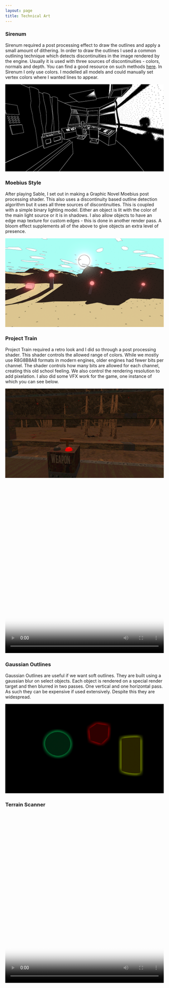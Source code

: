 ```yaml
---
layout: page
title: Technical Art
---
```


### Sirenum

Sirenum required a post processing effect to draw the outlines and apply a small amount of dithering. In order to draw the outlines I used a common outlining technique which detects discontinuities in the image rendered by the engine. Usually it is used with three sources of discontinuities - colors, normals and depth. You can find a good resource on such methods [here](https://alexanderameye.github.io/notes/edge-detection-outlines/). In Sirenum I only use colors. I modelled all models and could manually set vertex colors where I wanted lines to appear. 

![Sirenum](/assets/img/Sirenum2.png)


### Moebius Style

After playing Sable, I set out in making a Graphic Novel Moebius post processing shader. This also uses a discontinuity based outline detection algorithm but it uses all three sources of discontinuities. This is coupled with a simple binary lighting model. Either an object is lit with the color of the main light source or it is in shadows. I also allow objects to have an edge map texture for custom edges - this is done in another render pass. A bloom effect supplements all of the above to give objects an extra level of presence.

![Sable](/assets/img/Sable1.PNG)

### Project Train

Project Train required a retro look and I did so through a post processing shader. This shader controls the allowed range of colors. While we mostly use R8G8B8A8 formats in modern engines, older engines had fewer bits per channel. The shader controls how many bits are allowed for each channel, creating this old school feeling. We also control the rendering resolution to add pixelation. I also did some VFX work for the game, one instance of which you can see below.

![ProjectTrain](/assets/img/PT1.png)

<video width="100%" height="540" controls poster="/assets/img/PT2.png">
  <source src="/assets/img/AlienVFX_comp.mp4" type="video/mp4">
</video>

### Gaussian Outlines

Gaussian Outlines are useful if we want soft outlines. They are built using a gaussian blur on select objects. Each object is rendered on a special render target and then blurred in two passes. One vertical and one horizontal pass. As such they can be expensive if used extensively. Despite this they are widespread. 

![GaussianOutlines](/assets/img/GaussianOutlines.PNG)

### Terrain Scanner

<video width="100%" height="540" controls poster="/assets/img/StillTerrainScannerFP.PNG">
  <source src="/assets/img/TSV2_FP.mp4" type="video/mp4">
</video>
